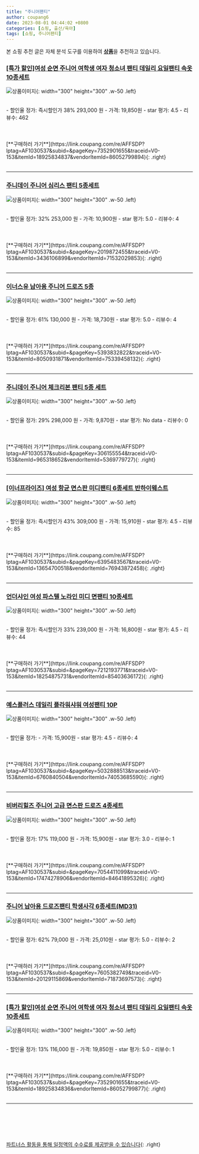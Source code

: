 ```yaml
---
title: "주니어팬티"
author: coupang6
date: 2023-08-01 04:44:02 +0800
categories: [쇼핑, 출산/육아]
tags: [쇼핑, 주니어팬티]
---
```


본 쇼핑 추천 글은 자체 분석 도구를 이용하여 [**상품**](https://link.coupang.com/a/bao1ui)을 추천하고 있습니다.

### [[특가 할인]여성 순면 주니어 여학생 여자 청소녀 팬티 데일리 요일팬티 속옷 10종세트](https://link.coupang.com/re/AFFSDP?lptag=AF1030537&subid=&pageKey=7352901655&traceid=V0-153&itemId=18925834837&vendorItemId=86052799894)

![상품이미지](https://thumbnail7.coupangcdn.com/thumbnails/remote/230x230ex/image/vendor_inventory/48ed/29f2503aeaead248d820843d5a7b2b317d6494aed765d6c62cacf2cb0a0e.jpg){: width="300" height="300" .w-50 .left}


<br>
- 할인율 정가: 즉시할인가 38%  293,000   원
- 가격: 19,850원
- star 평가: 4.5
- 리뷰수: 462
<br>
<br>
<br>
<br>
[**구매하러 가기**](https://link.coupang.com/re/AFFSDP?lptag=AF1030537&subid=&pageKey=7352901655&traceid=V0-153&itemId=18925834837&vendorItemId=86052799894){: .right}
<br>
<br>

---

### [주니데이 주니어 심리스 팬티 5종세트](https://link.coupang.com/re/AFFSDP?lptag=AF1030537&subid=&pageKey=2019872455&traceid=V0-153&itemId=3436106899&vendorItemId=71532029853)

![상품이미지](https://thumbnail8.coupangcdn.com/thumbnails/remote/230x230ex/image/retail/images/11363933915122977-85e7e663-6500-4a82-b5af-da04d5087a87.jpg){: width="300" height="300" .w-50 .left}


<br>
- 할인율 정가: 32%  253,000   원
- 가격: 10,900원
- star 평가: 5.0
- 리뷰수: 4
<br>
<br>
<br>
<br>
[**구매하러 가기**](https://link.coupang.com/re/AFFSDP?lptag=AF1030537&subid=&pageKey=2019872455&traceid=V0-153&itemId=3436106899&vendorItemId=71532029853){: .right}
<br>
<br>

---

### [이너스유 남아용 주니어 드로즈 5종](https://link.coupang.com/re/AFFSDP?lptag=AF1030537&subid=&pageKey=5393832822&traceid=V0-153&itemId=8050931871&vendorItemId=75339458132)

![상품이미지](https://thumbnail6.coupangcdn.com/thumbnails/remote/230x230ex/image/retail/images/597874520156650-4abec214-3205-4b94-8816-a0e863d404be.jpg){: width="300" height="300" .w-50 .left}


<br>
- 할인율 정가: 61%  130,000   원
- 가격: 18,730원
- star 평가: 5.0
- 리뷰수: 4
<br>
<br>
<br>
<br>
[**구매하러 가기**](https://link.coupang.com/re/AFFSDP?lptag=AF1030537&subid=&pageKey=5393832822&traceid=V0-153&itemId=8050931871&vendorItemId=75339458132){: .right}
<br>
<br>

---

### [주니데이 주니어 체크리본 팬티 5종 세트](https://link.coupang.com/re/AFFSDP?lptag=AF1030537&subid=&pageKey=306155554&traceid=V0-153&itemId=965318652&vendorItemId=5369779727)

![상품이미지](https://thumbnail10.coupangcdn.com/thumbnails/remote/230x230ex/image/retail/images/9101235325257093-4f8eb70e-67bf-4121-be01-7a80780b5440.jpg){: width="300" height="300" .w-50 .left}


<br>
- 할인율 정가: 29%  298,000   원
- 가격: 9,870원
- star 평가: No data
- 리뷰수: 0
<br>
<br>
<br>
<br>
[**구매하러 가기**](https://link.coupang.com/re/AFFSDP?lptag=AF1030537&subid=&pageKey=306155554&traceid=V0-153&itemId=965318652&vendorItemId=5369779727){: .right}
<br>
<br>

---

### [[이너프라이즈] 여성 항균 면스판 미디팬티 6종세트 반하이웨스트](https://link.coupang.com/re/AFFSDP?lptag=AF1030537&subid=&pageKey=6395483567&traceid=V0-153&itemId=13654700518&vendorItemId=76943872458)

![상품이미지](https://thumbnail9.coupangcdn.com/thumbnails/remote/230x230ex/image/vendor_inventory/dea6/b6e5b1a3f8d6276ed378b31f143e5c2b8ac84a121a965ca7bf3685c4a8b0.jpg){: width="300" height="300" .w-50 .left}


<br>
- 할인율 정가: 즉시할인가 43%  309,000   원
- 가격: 15,910원
- star 평가: 4.5
- 리뷰수: 85
<br>
<br>
<br>
<br>
[**구매하러 가기**](https://link.coupang.com/re/AFFSDP?lptag=AF1030537&subid=&pageKey=6395483567&traceid=V0-153&itemId=13654700518&vendorItemId=76943872458){: .right}
<br>
<br>

---

### [언더샤인 여성 파스텔 노라인 미디 면팬티 10종세트](https://link.coupang.com/re/AFFSDP?lptag=AF1030537&subid=&pageKey=7212193771&traceid=V0-153&itemId=18254875731&vendorItemId=85403636172)

![상품이미지](https://thumbnail9.coupangcdn.com/thumbnails/remote/230x230ex/image/vendor_inventory/aeaa/ed650a2e84ac9a3cf660c5be801ee479619b024fd86851fbd5875eefa89f.jpg){: width="300" height="300" .w-50 .left}


<br>
- 할인율 정가: 즉시할인가 33%  239,000   원
- 가격: 16,800원
- star 평가: 4.5
- 리뷰수: 44
<br>
<br>
<br>
<br>
[**구매하러 가기**](https://link.coupang.com/re/AFFSDP?lptag=AF1030537&subid=&pageKey=7212193771&traceid=V0-153&itemId=18254875731&vendorItemId=85403636172){: .right}
<br>
<br>

---

### [예스플러스 데일리 플라워샤워 여성팬티 10P](https://link.coupang.com/re/AFFSDP?lptag=AF1030537&subid=&pageKey=5032888513&traceid=V0-153&itemId=6760840504&vendorItemId=74053685590)

![상품이미지](https://thumbnail7.coupangcdn.com/thumbnails/remote/230x230ex/image/vendor_inventory/5a3e/723bd76f634a720738fb58dd87dabfc943b4c5e6ed1ec1e62f52d9ea6eb2.jpg){: width="300" height="300" .w-50 .left}


<br>
- 할인율 정가: 
- 가격: 15,900원
- star 평가: 4.5
- 리뷰수: 4
<br>
<br>
<br>
<br>
[**구매하러 가기**](https://link.coupang.com/re/AFFSDP?lptag=AF1030537&subid=&pageKey=5032888513&traceid=V0-153&itemId=6760840504&vendorItemId=74053685590){: .right}
<br>
<br>

---

### [비버리힐즈 주니어 고급 면스판 드로즈 4종세트](https://link.coupang.com/re/AFFSDP?lptag=AF1030537&subid=&pageKey=7054411099&traceid=V0-153&itemId=17474278906&vendorItemId=84641895326)

![상품이미지](https://thumbnail9.coupangcdn.com/thumbnails/remote/230x230ex/image/vendor_inventory/4f16/6a7d24dc5b978386e6e2eb54c5b903addd1a390df5c62b955edb8386d3b0.jpg){: width="300" height="300" .w-50 .left}


<br>
- 할인율 정가: 17%  119,000   원
- 가격: 15,900원
- star 평가: 3.0
- 리뷰수: 1
<br>
<br>
<br>
<br>
[**구매하러 가기**](https://link.coupang.com/re/AFFSDP?lptag=AF1030537&subid=&pageKey=7054411099&traceid=V0-153&itemId=17474278906&vendorItemId=84641895326){: .right}
<br>
<br>

---

### [주니어 남아용 드로즈팬티 학생사각 6종세트(MD31)](https://link.coupang.com/re/AFFSDP?lptag=AF1030537&subid=&pageKey=7605382749&traceid=V0-153&itemId=20129115869&vendorItemId=71873697573)

![상품이미지](https://thumbnail10.coupangcdn.com/thumbnails/remote/230x230ex/image/vendor_inventory/117e/9fcc090f2fa8e4f017e35d1ae6547c5397ee7505218e2b5c3e165ec2cdd2.jpg){: width="300" height="300" .w-50 .left}


<br>
- 할인율 정가: 62%  79,000   원
- 가격: 25,010원
- star 평가: 5.0
- 리뷰수: 2
<br>
<br>
<br>
<br>
[**구매하러 가기**](https://link.coupang.com/re/AFFSDP?lptag=AF1030537&subid=&pageKey=7605382749&traceid=V0-153&itemId=20129115869&vendorItemId=71873697573){: .right}
<br>
<br>

---

### [[특가 할인]여성 순면 주니어 여학생 여자 청소녀 팬티 데일리 요일팬티 속옷 10종세트](https://link.coupang.com/re/AFFSDP?lptag=AF1030537&subid=&pageKey=7352901655&traceid=V0-153&itemId=18925834836&vendorItemId=86052799877)

![상품이미지](https://thumbnail7.coupangcdn.com/thumbnails/remote/230x230ex/image/vendor_inventory/48ed/29f2503aeaead248d820843d5a7b2b317d6494aed765d6c62cacf2cb0a0e.jpg){: width="300" height="300" .w-50 .left}


<br>
- 할인율 정가: 13%  116,000   원
- 가격: 19,850원
- star 평가: 5.0
- 리뷰수: 1
<br>
<br>
<br>
<br>
[**구매하러 가기**](https://link.coupang.com/re/AFFSDP?lptag=AF1030537&subid=&pageKey=7352901655&traceid=V0-153&itemId=18925834836&vendorItemId=86052799877){: .right}
<br>
<br>

---
<br><br><br><br><br> [파트너스 활동을 통해 일정액의 수수료를 제공받을 수 있습니다](https://link.coupang.com/a/bao1ui){: .right}